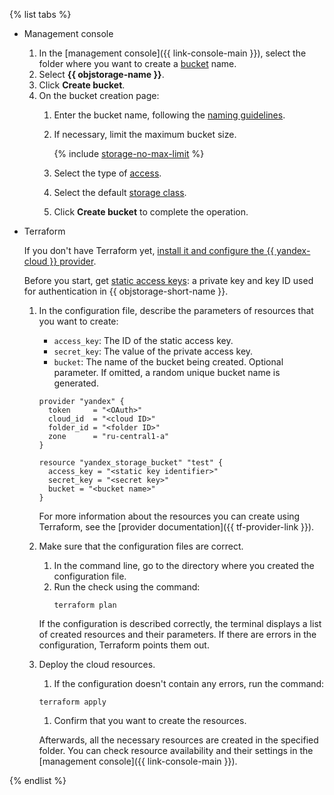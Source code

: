 {% list tabs %}

- Management console
  1. In the [management console]({{ link-console-main }}), select the folder where you want to create a [bucket](../../storage/concepts/bucket.md) name.
  1. Select **{{ objstorage-name }}**.
  1. Click **Create bucket**.
  1. On the bucket creation page:
      1. Enter the bucket name, following the [naming guidelines](../../storage/concepts/bucket.md#naming).
      1. If necessary, limit the maximum bucket size.

         {% include [storage-no-max-limit](../../storage/_includes_service/storage-no-max-limit.md) %}

      1. Select the type of [access](../../storage/concepts/bucket.md#bucket-access).
      1. Select the default [storage class](../../storage/concepts/storage-class.md).
      1. Click **Create bucket** to complete the operation.

- Terraform

  If you don't have Terraform yet, [install it and configure the {{ yandex-cloud }} provider](../../tutorials/infrastructure-management/terraform-quickstart.md#install-terraform).

  Before you start, get [static access keys](../../iam/operations/sa/create-access-key.md): a private key and key ID used for authentication in {{ objstorage-short-name }}.

  1. In the configuration file, describe the parameters of resources that you want to create:

     * `access_key`: The ID of the static access key.
     * `secret_key`: The value of the private access key.
     * `bucket`: The name of the bucket being created. Optional parameter. If omitted, a random unique bucket name is generated.

     ```
     provider "yandex" {
       token     = "<OAuth>"
       cloud_id  = "<cloud ID>"
       folder_id = "<folder ID>"
       zone      = "ru-central1-a"
     }
     
     resource "yandex_storage_bucket" "test" {
       access_key = "<static key identifier>"
       secret_key = "<secret key>"
       bucket = "<bucket name>"
     }
     ```

     For more information about the resources you can create using Terraform, see the [provider documentation]({{ tf-provider-link }}).

  1. Make sure that the configuration files are correct.

     1. In the command line, go to the directory where you created the configuration file.
     1. Run the check using the command:
        ```
        terraform plan
        ```

     If the configuration is described correctly, the terminal displays a list of created resources and their parameters. If there are errors in the configuration, Terraform points them out.

  1. Deploy the cloud resources.

     1. If the configuration doesn't contain any errors, run the command:
     ```
     terraform apply
     ```
     1. Confirm that you want to create the resources.

     Afterwards, all the necessary resources are created in the specified folder. You can check resource availability and their settings in the [management console]({{ link-console-main }}).

{% endlist %}
